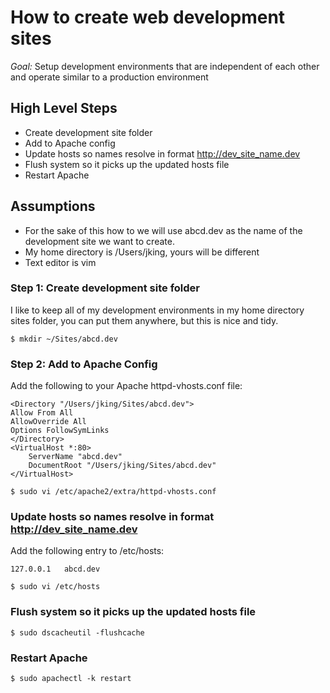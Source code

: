 # How to create web development sites

*Goal:* Setup development environments that are independent of each other and operate similar to a production environment

## High Level Steps

* Create development site folder
* Add to Apache config
* Update hosts so names resolve in format http://dev_site_name.dev
* Flush system so it picks up the updated hosts file
* Restart Apache

## Assumptions

* For the sake of this how to we will use abcd.dev as the name of the development site we want to create.
* My home directory is /Users/jking, yours will be different
* Text editor is vim

### Step 1: Create development site folder

I like to keep all of my development environments in my home directory sites folder, you can put them anywhere, but this is nice and tidy.

    $ mkdir ~/Sites/abcd.dev

### Step 2:  Add to Apache Config

Add the following to your Apache httpd-vhosts.conf file:

    <Directory "/Users/jking/Sites/abcd.dev">
    Allow From All
    AllowOverride All
    Options FollowSymLinks
    </Directory>
    <VirtualHost *:80>
        ServerName "abcd.dev"
        DocumentRoot "/Users/jking/Sites/abcd.dev"
    </VirtualHost>

    $ sudo vi /etc/apache2/extra/httpd-vhosts.conf
    
### Update hosts so names resolve in format http://dev_site_name.dev

Add the following entry to /etc/hosts:

    127.0.0.1   abcd.dev
    
    $ sudo vi /etc/hosts
    
### Flush system so it picks up the updated hosts file

    $ sudo dscacheutil -flushcache
    
### Restart Apache

    $ sudo apachectl -k restart